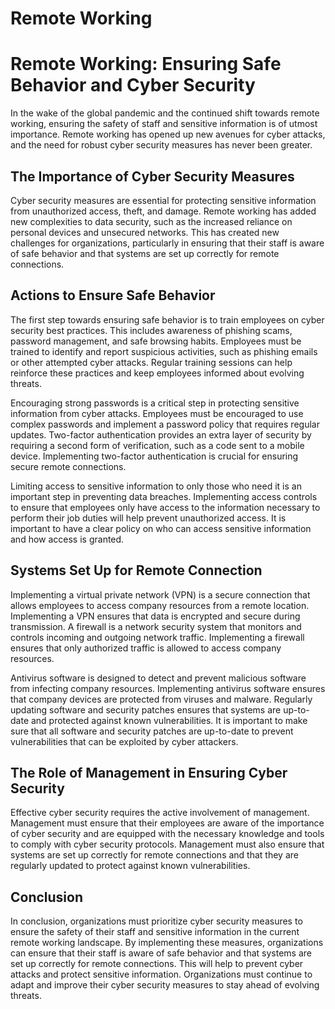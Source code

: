 # Remote Working

# Remote Working: Ensuring Safe Behavior and Cyber Security

In the wake of the global pandemic and the continued shift towards remote working, ensuring the safety of staff and sensitive information is of utmost importance. Remote working has opened up new avenues for cyber attacks, and the need for robust cyber security measures has never been greater.

## The Importance of Cyber Security Measures

Cyber security measures are essential for protecting sensitive information from unauthorized access, theft, and damage. Remote working has added new complexities to data security, such as the increased reliance on personal devices and unsecured networks. This has created new challenges for organizations, particularly in ensuring that their staff is aware of safe behavior and that systems are set up correctly for remote connections.

## Actions to Ensure Safe Behavior

The first step towards ensuring safe behavior is to train employees on cyber security best practices. This includes awareness of phishing scams, password management, and safe browsing habits. Employees must be trained to identify and report suspicious activities, such as phishing emails or other attempted cyber attacks. Regular training sessions can help reinforce these practices and keep employees informed about evolving threats.

Encouraging strong passwords is a critical step in protecting sensitive information from cyber attacks. Employees must be encouraged to use complex passwords and implement a password policy that requires regular updates. Two-factor authentication provides an extra layer of security by requiring a second form of verification, such as a code sent to a mobile device. Implementing two-factor authentication is crucial for ensuring secure remote connections.

Limiting access to sensitive information to only those who need it is an important step in preventing data breaches. Implementing access controls to ensure that employees only have access to the information necessary to perform their job duties will help prevent unauthorized access. It is important to have a clear policy on who can access sensitive information and how access is granted.

## Systems Set Up for Remote Connection

Implementing a virtual private network (VPN) is a secure connection that allows employees to access company resources from a remote location. Implementing a VPN ensures that data is encrypted and secure during transmission. A firewall is a network security system that monitors and controls incoming and outgoing network traffic. Implementing a firewall ensures that only authorized traffic is allowed to access company resources.

Antivirus software is designed to detect and prevent malicious software from infecting company resources. Implementing antivirus software ensures that company devices are protected from viruses and malware. Regularly updating software and security patches ensures that systems are up-to-date and protected against known vulnerabilities. It is important to make sure that all software and security patches are up-to-date to prevent vulnerabilities that can be exploited by cyber attackers.

## The Role of Management in Ensuring Cyber Security

Effective cyber security requires the active involvement of management. Management must ensure that their employees are aware of the importance of cyber security and are equipped with the necessary knowledge and tools to comply with cyber security protocols. Management must also ensure that systems are set up correctly for remote connections and that they are regularly updated to protect against known vulnerabilities.

## Conclusion

In conclusion, organizations must prioritize cyber security measures to ensure the safety of their staff and sensitive information in the current remote working landscape. By implementing these measures, organizations can ensure that their staff is aware of safe behavior and that systems are set up correctly for remote connections. This will help to prevent cyber attacks and protect sensitive information. Organizations must continue to adapt and improve their cyber security measures to stay ahead of evolving threats.
